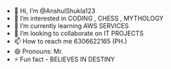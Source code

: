 - 👋 Hi, I’m @AnshulShukla123
- 👀 I’m interested in CODING , CHESS , MYTHOLOGY
- 🌱 I’m currently learning AWS SERVICES
- 💞️ I’m looking to collaborate on IT PROJECTS
- 📫 How to reach me 6306622165 (PH.)
- 😄 Pronouns: Mr.
- ⚡ Fun fact - BELIEVES IN DESTINY

<!---
AnshulShukla123/AnshulShukla123 is a ✨ special ✨ repository because its `README.md` (this file) appears on your GitHub profile.
You can click the Preview link to take a look at your changes.
--->
